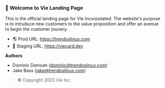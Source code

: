 <!-- ![vie](https://trendoslinux.com/_next/image?url=%2Fimg%2Fvie%2Fvie1_gray.png&w=256&q=75 "vie") -->
### 👋 Welcome to Vie Landing Page

This is the official landing page for Vie Incorpotated. The website's purpose is to intruduce new customers to the value proposition and offer an avenue to begin the customer jounery.

- 🌎 Prod URL: https://trendoslinux.com
- 🎤 Staging URL: https://viecard.dev

**Authors**
- Dominic Damoah (dominic@trendoslinux.com)
- Jake Bass (jake@trendoslinux.com)


> &copy; Copyright 2023 Vie Inc.
